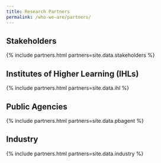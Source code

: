 ```yaml
---
title: Research Partners
permalink: /who-we-are/partners/
---
```

## Stakeholders  

{% include partners.html partners=site.data.stakeholders %}
  
## Institutes of Higher Learning (IHLs)

{% include partners.html partners=site.data.ihl %}
  
## Public Agencies  

{% include partners.html partners=site.data.pbagent %}
  
## Industry  

{% include partners.html partners=site.data.industry %}